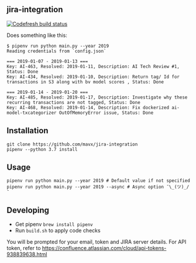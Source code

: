 ## jira-integration

[![Codefresh build status]( https://g.codefresh.io/api/badges/pipeline/mavx/default%2FJIRA-integration?branch=master&key=eyJhbGciOiJIUzI1NiJ9.NWNmNjAyOTg1NTFkNjBlMTNhY2U1NTli.Oha4MNwz3JEbcUT7jgue-awqAVtpY2pcSnXsVReS0vs&type=cf-1)]( https://g.codefresh.io/pipelines/JIRA-integration/builds?repoOwner=mavx&repoName=jira-integration&serviceName=mavx%2Fjira-integration&filter=trigger:build~Build;branch:master;pipeline:5cf60308f52abbac4891a980~JIRA-integration)

Does something like this:

```
$ pipenv run python main.py --year 2019
Reading credentials from `config.json`

=== 2019-01-07 - 2019-01-13 ===
Key: AI-463, Resolved: 2019-01-11, Description: AI Tech Review #1, Status: Done
Key: AI-434, Resolved: 2019-01-10, Description: Return tag/ Id for transactions in S3 along with bv model scores , Status: Done

=== 2019-01-14 - 2019-01-20 ===
Key: AI-485, Resolved: 2019-01-17, Description: Investigate why these recurring transactions are not tagged, Status: Done
Key: AI-468, Resolved: 2019-01-14, Description: Fix dockerized ai-model-txcategorizer OutOfMemoryError issue, Status: Done
```

## Installation
```
git clone https://github.com/mavx/jira-integration
pipenv --python 3.7 install
```

## Usage
```
pipenv run python main.py --year 2019 # Default value if not specified
pipenv run python main.py --year 2019 --async # Async option ¯\_(ツ)_/¯
```

## Developing
* Get pipenv `brew install pipenv`
* Run `build.sh` to apply code checks

You will be prompted for your email, token and JIRA server details. For API token, refer to https://confluence.atlassian.com/cloud/api-tokens-938839638.html

